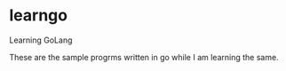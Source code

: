 # learngo
Learning GoLang

These are the sample progrms written in go while I am learning the same.
